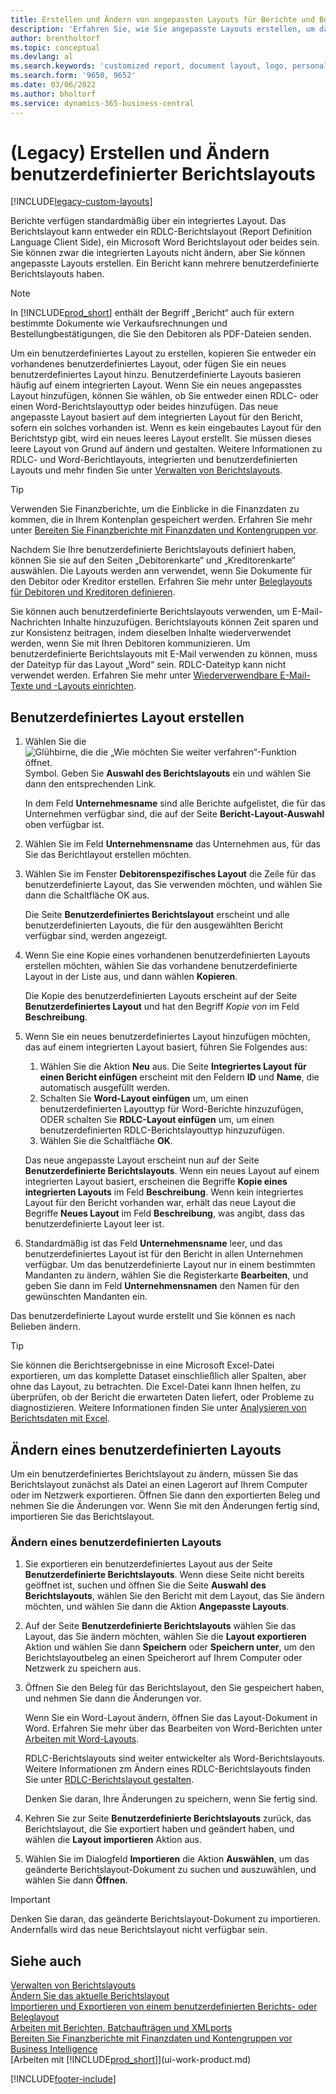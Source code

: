 ```yaml
---
title: Erstellen und Ändern von angepassten Layouts für Berichte und Belege
description: 'Erfahren Sie, wie Sie angepasste Layouts erstellen, um das Erscheinungsbild eines Berichts beim Anzeigen, Drucken oder Speichern zu personalisieren.'
author: brentholtorf
ms.topic: conceptual
ms.devlang: al
ms.search.keywords: 'customized report, document layout, logo, personalize'
ms.search.form: '9650, 9652'
ms.date: 03/06/2022
ms.author: bholtorf
ms.service: dynamics-365-business-central
---
```

# <a name="legacy-create-and-modify-custom-report-layouts"></a>(Legacy) Erstellen und Ändern benutzerdefinierter Berichtslayouts

[!INCLUDE[legacy-custom-layouts](includes/legacy-custom-layouts.md)]

Berichte verfügen standardmäßig über ein integriertes Layout. Das Berichtslayout kann entweder ein RDLC-Berichtslayout (Report Definition Language Client Side), ein Microsoft Word Berichtslayout oder beides sein. Sie können zwar die integrierten Layouts nicht ändern, aber Sie können angepasste Layouts erstellen. Ein Bericht kann mehrere benutzerdefinierte Berichtslayouts haben.

> [!NOTE]  
> In [!INCLUDE[prod_short](includes/prod_short.md)] enthält der Begriff „Bericht“ auch für extern bestimmte Dokumente wie Verkaufsrechnungen und Bestellungbestätigungen, die Sie den Debitoren als PDF-Dateien senden.

Um ein benutzerdefiniertes Layout zu erstellen, kopieren Sie entweder ein vorhandenes benutzerdefiniertes Layout, oder fügen Sie ein neues benutzerdefiniertes Layout hinzu. Benutzerdefinierte Layouts basieren häufig auf einem integrierten Layout. Wenn Sie ein neues angepasstes Layout hinzufügen, können Sie wählen, ob Sie entweder einen RDLC- oder einen Word-Berichtslayouttyp oder beides hinzufügen. Das neue angepasste Layout basiert auf dem integrierten Layout für den Bericht, sofern ein solches vorhanden ist. Wenn es kein eingebautes Layout für den Berichtstyp gibt, wird ein neues leeres Layout erstellt. Sie müssen dieses leere Layout von Grund auf ändern und gestalten. Weitere Informationen zu RDLC- und Word-Berichtlayouts, integrierten und benutzerdefinierten Layouts und mehr finden Sie unter [Verwalten von Berichtslayouts](ui-manage-report-layouts.md).  

> [!TIP]
> Verwenden Sie Finanzberichte, um die Einblicke in die Finanzdaten zu kommen, die in Ihrem Kontenplan gespeichert werden. Erfahren Sie mehr unter [Bereiten Sie Finanzberichte mit Finanzdaten und Kontengruppen vor](bi-how-work-account-schedule.md).

Nachdem Sie Ihre benutzerdefinierte Berichtslayouts definiert haben, können Sie sie auf den Seiten „Debitorenkarte“ und „Kreditorenkarte“ auswählen. Die Layouts werden ann verwendet, wenn Sie Dokumente für den Debitor oder Kreditor erstellen. Erfahren Sie mehr unter [Beleglayouts für Debitoren und Kreditoren definieren](ui-define-customer-vendor-document-layouts.md).

Sie können auch benutzerdefinierte Berichtslayouts verwenden, um E-Mail-Nachrichten Inhalte hinzuzufügen. Berichtslayouts können Zeit sparen und zur Konsistenz beitragen, indem dieselben Inhalte wiederverwendet werden, wenn Sie mit Ihren Debitoren kommunizieren. Um benutzerdefinierte Berichtslayouts mit E-Mail verwenden zu können, muss der Dateityp für das Layout „Word“ sein. RDLC-Dateityp kann nicht verwendet werden. Erfahren Sie mehr unter [Wiederverwendbare E-Mail-Texte und -Layouts einrichten](admin-how-setup-email.md#set-up-reusable-email-texts-and-layouts).

## <a name="create-a-custom-layout"></a>Benutzerdefiniertes Layout erstellen

1. Wählen Sie die ![Glühbirne, die die „Wie möchten Sie weiter verfahren“-Funktion öffnet.](media/ui-search/search_small.png "Wie möchten Sie weiter verfahren?") Symbol. Geben Sie **Auswahl des Berichtslayouts** ein und wählen Sie dann den entsprechenden Link.

    In dem Feld **Unternehmesname** sind alle Berichte aufgelistet, die für das Unternehmen verfügbar sind, die auf der Seite **Bericht-Layout-Auswahl** oben verfügbar ist.
2. Wählen Sie im Feld **Unternehmensname** das Unternehmen aus, für das Sie das Berichtlayout erstellen möchten.
3. Wählen Sie im Fenster **Debitorenspezifisches Layout** die Zeile für das benutzerdefinierte Layout, das Sie verwenden möchten, und wählen Sie dann die Schaltfläche OK aus.  

   Die Seite **Benutzerdefiniertes Berichtslayout** erscheint und alle benutzerdefinierten Layouts, die für den ausgewählten Bericht verfügbar sind, werden angezeigt.
4. Wenn Sie eine Kopie eines vorhandenen benutzerdefinierten Layouts erstellen möchten, wählen Sie das vorhandene benutzerdefinierte Layout in der Liste aus, und dann wählen **Kopieren**.  

   Die Kopie des benutzerdefinierten Layouts erscheint auf der Seite **Benutzerdefiniertes Layout** und hat den Begriff *Kopie von* im Feld **Beschreibung**.
5. Wenn Sie ein neues benutzerdefiniertes Layout hinzufügen möchten, das auf einem integrierten Layout basiert, führen Sie Folgendes aus:  
   1. Wählen Sie die Aktion **Neu** aus. Die Seite **Integriertes Layout für einen Bericht einfügen** erscheint mit den Feldern  **ID** und **Name**, die automatisch ausgefüllt werden.
   2. Schalten Sie **Word-Layout einfügen** um, um einen benutzerdefinierten Layouttyp für Word-Berichte hinzuzufügen, ODER schalten Sie **RDLC-Layout einfügen** um, um einen benutzerdefinierten RDLC-Berichtslayouttyp hinzuzufügen.
   4. Wählen Sie die Schaltfläche **OK**.  

    Das neue angepasste Layout erscheint nun auf der Seite **Benutzerdefinierte Berichtslayouts**. Wenn ein neues Layout auf einem integrierten Layout basiert, erscheinen die Begriffe **Kopie eines integrierten Layouts** im Feld **Beschreibung**. Wenn kein integriertes Layout für den Bericht vorhanden war, erhält das neue Layout die Begriffe **Neues Layout** im Feld **Beschreibung**, was angibt, dass das benutzerdefinierte Layout leer ist.
6. Standardmäßig ist das Feld **Unternehmensname** leer, und das benutzerdefiniertes Layout ist für den Bericht in allen Unternehmen verfügbar. Um das benutzerdefinierte Layout nur in einem bestimmten Mandanten zu ändern, wählen Sie die Registerkarte **Bearbeiten**, und geben Sie dann im Feld **Unternehmensnamen** den Namen für den gewünschten Mandanten ein.

Das benutzerdefinierte Layout wurde erstellt und Sie können es nach Belieben ändern.

> [!TIP]
> Sie können die Berichtsergebnisse in eine Microsoft Excel-Datei exportieren, um das komplette Dataset einschließlich aller Spalten, aber ohne das Layout, zu betrachten. Die Excel-Datei kann Ihnen helfen, zu überprüfen, ob der Bericht die erwarteten Daten liefert, oder Probleme zu diagnostizieren. Weitere Informationen finden Sie unter [Analysieren von Berichtsdaten mit Excel](report-analyze-excel.md).

## <a name="modifying-a-custom-layout"></a><a name="ModifyCustomLayout"></a>Ändern eines benutzerdefinierten Layouts

Um ein benutzerdefiniertes Berichtslayout zu ändern, müssen Sie das Berichtslayout zunächst als Datei an einen Lagerort auf Ihrem Computer oder im Netzwerk exportieren. Öffnen Sie dann den exportierten Beleg und nehmen Sie die Änderungen vor. Wenn Sie mit den Änderungen fertig sind, importieren Sie das Berichtslayout.

### <a name="modify-a-custom-layout"></a>Ändern eines benutzerdefinierten Layouts

1. Sie exportieren ein benutzerdefiniertes Layout aus der Seite **Benutzerdefinierte Berichtslayouts**. Wenn diese Seite nicht bereits geöffnet ist, suchen und öffnen Sie die Seite **Auswahl des Berichtslayouts**, wählen Sie den Bericht mit dem Layout, das Sie ändern möchten, und wählen Sie dann die Aktion **Angepasste Layouts**.  
2. Auf der Seite **Benutzerdefinierte Berichtslayouts** wählen Sie das Layout, das Sie ändern möchten, wählen Sie die **Layout exportieren** Aktion und wählen Sie dann **Speichern** oder **Speichern unter**, um den Berichtslayoutbeleg an einen Speicherort auf Ihrem Computer oder Netzwerk zu speichern aus.  
3. Öffnen Sie den Beleg für das Berichtslayout, den Sie gespeichert haben, und nehmen Sie dann die Änderungen vor.

   Wenn Sie ein Word-Layout ändern, öffnen Sie das Layout-Dokument in Word. Erfahren Sie mehr über das Bearbeiten von Word-Berichten unter [Arbeiten mit Word-Layouts](ui-how-add-fields-word-report-layout.md)<!--the next section [Making Changes to the Report Layout](ui-how-create-custom-report-layout.md#MakeChangesToLayout)-->.

   RDLC-Berichtslayouts sind weiter entwickelter als Word-Berichtslayouts. Weitere Informationen zm Ändern eines RDLC-Berichtslayouts finden Sie unter [RDLC-Berichtslayout gestalten](/dynamics-nav/Designing-RDLC-Report-Layouts).

   Denken Sie daran, Ihre Änderungen zu speichern, wenn Sie fertig sind.

4. Kehren Sie zur Seite **Benutzerdefinierte Berichtslayouts** zurück, das Berichtslayout, die Sie exportiert haben und geändert haben, und wählen die **Layout importieren** Aktion aus.  

5. Wählen Sie im Dialogfeld **Importieren** die Aktion **Auswählen**, um das geänderte Berichtslayout-Dokument zu suchen und auszuwählen, und wählen Sie dann **Öffnen**.

> [!IMPORTANT]
> Denken Sie daran, das geänderte Berichtslayout-Dokument zu importieren. Andernfalls wird das neue Berichtslayout nicht verfügbar sein.

<!--
## <a name="create-and-modify-custom-report-layouts"></a><a name="MakeChangesToLayout"></a>Create and modify custom report layouts

To make general formatting and layout changes, such as changing text font, adding and modifying a table, or removing a data field, just use the basic editing features of Word like you do with any Word document.

If you're designing a Word report layout from scratch or adding new data fields, then start by adding a table that includes rows and columns that will eventually hold the data fields.

> [!TIP]  
> Show the table gridlines so that you see the boundaries of table cells. Remember to hide the gridlines when you're done editing. To show or hide table gridlines, select the table, and then under **Layout** on the **Table** tab, choose **View Gridlines**.

### <a name="embedding-fonts-in-word-layouts-for-consistency"></a>Embedding fonts in Word layouts for consistency

To ensure that reports always display and print with the intended fonts, wherever users open or print the reports, you can embed the fonts in the Word document. However, embedding fonts can significantly increase the size of the Word files. Learn more about embedding fonts in Word at [Embed fonts in Word, PowerPoint, or Excel](https://support.office.com/article/Embed-fonts-in-Word-PowerPoint-or-Excel-cb3982aa-ea76-4323-b008-86670f222dbc).

### <a name="removing-label-and-data-fields-in-word-layouts"></a><a name="RemoveField"></a>Removing label and data fields in Word layouts

 Label and data fields of a report are contained in content controls in Word. The following figure illustrates a content control when it's selected in the Word document.  

 ![Content control for field in Word report layout.](media/nav_wordreportlayouts_contentcontrol.png "NAV_WordReportLayouts_ContentControl")  

 The name of the label or data field name displays in the content control. In the example, the field name is CompanyAddr1.  

### <a name="to-remove-a-label-or-data-field"></a>To remove a label or data field

1. Right-click the field you want to delete, then choose **Remove Content Control**.  

     The content control is removed, but the field name remains as text.  

2. Delete the remaining text as needed.  

### <a name="adding-data-fields"></a>Adding data fields

Adding data fields from a report dataset is more advanced and requires some knowledge of the report dataset. Learn more about adding fields for data, labels, and images at [Add Fields to a Word Report Layout](ui-how-add-fields-word-report-layout.md).  -->

## <a name="see-also"></a>Siehe auch

[Verwalten von Berichtslayouts](ui-manage-report-layouts.md)  
[Ändern Sie das aktuelle Berichtslayout](ui-how-change-layout-currently-used-report.md)  
[Importieren und Exportieren von einem benutzerdefinierten Berichts- oder Beleglayout](ui-how-import-and-export-report-layout.md)  
[Arbeiten mit Berichten, Batchaufträgen und XMLports](ui-work-report.md)  
[Bereiten Sie Finanzberichte mit Finanzdaten und Kontengruppen vor](bi-how-work-account-schedule.md)  
[Business Intelligence](bi.md)  
[Arbeiten mit [!INCLUDE[prod_short](includes/prod_short.md)]](ui-work-product.md)  

[!INCLUDE[footer-include](includes/footer-banner.md)]
